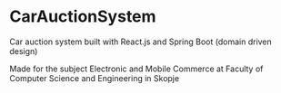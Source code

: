 # CarAuctionSystem
<p>Car auction system built with React.js and Spring Boot (domain driven design)</p>
<p>Made for the subject Electronic and Mobile Commerce at Faculty of Computer Science and Engineering in Skopje</p>
